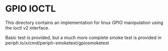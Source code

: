 # GPIO IOCTL 

This directory contains an implementation for linux GPIO manipulation 
using the ioctl v2 interface.

Basic test is provided, but a much more complete smoke test is provided
in periph.io/x/cmd/periph-smoketest/gpiosmoketest
